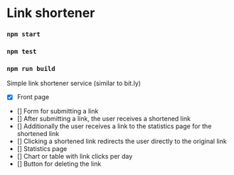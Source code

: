 # Link shortener

### `npm start`

### `npm test`

### `npm run build`

Simple link shortener service (similar to bit.ly)

- [x] Front page
- [] Form for submitting a link
- [] After submitting a link, the user receives a shortened link
- [] Additionally the user receives a link to the statistics page for the shortened link
- [] Clicking a shortened link redirects the user directly to the original link
- [] Statistics page
- [] Chart or table with link clicks per day
- [] Button for deleting the link

